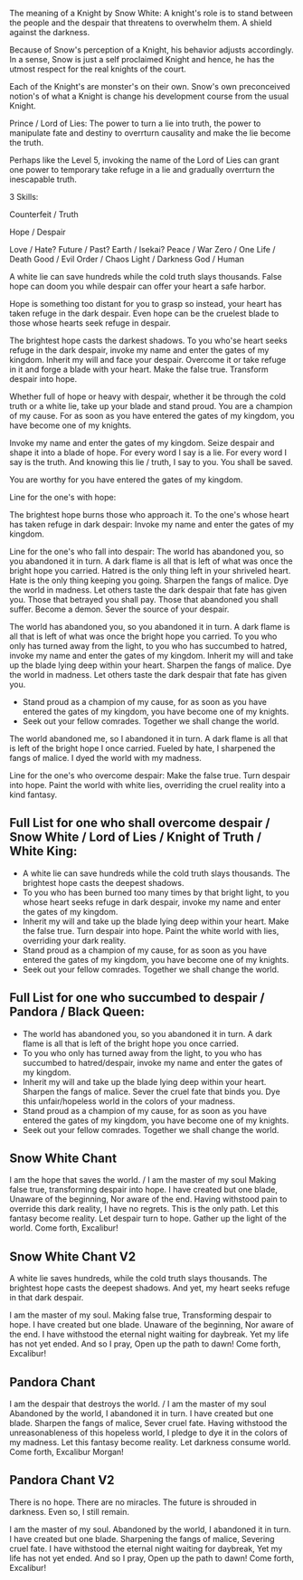 The meaning of a Knight by Snow White:
A knight's role is to stand between the people and the despair that threatens to overwhelm them. A shield against the darkness.

Because of Snow's perception of a Knight, his behavior adjusts accordingly. In a sense, Snow is just a self proclaimed Knight and hence, he has the utmost respect for the real knights of the court.

Each of the Knight's are monster's on their own. Snow's own preconceived notion's of what a Knight is change his development course from the usual Knight.

Prince / Lord of Lies:
The power to turn a lie into truth, the power to manipulate fate and destiny to overrturn causality and make the lie become the truth.

Perhaps like the Level 5, invoking the name of the Lord of Lies can grant one power to temporary take refuge in a lie and gradually overrturn the inescapable truth.


3 Skills:

Counterfeit / Truth

Hope / Despair

Love / Hate?
Future / Past?
Earth / Isekai?
Peace / War
Zero / One
Life / Death
Good / Evil
Order / Chaos
Light / Darkness
God / Human

A white lie can save hundreds while the cold truth slays thousands. False hope can doom you while despair can offer your heart a safe harbor.

Hope is something too distant for you to grasp so instead, your heart has taken refuge in the dark despair.
Even hope can be the cruelest blade to those whose hearts seek refuge in despair.

The brightest hope casts the darkest shadows. To you who'se heart seeks refuge in the dark despair, invoke my name and enter the gates of my kingdom. Inherit my will and face your despair. Overcome it or take refuge in it and forge a blade with your heart. Make the false true. Transform despair into hope.

Whether full of hope or heavy with despair, whether it be through the cold truth or a white lie, take up your blade and stand proud. You are a champion of my cause. For as soon as you have entered the gates of my kingdom, you have become one of my knights.


Invoke my name and enter the gates of my kingdom. Seize despair and shape it into a blade of hope. For every word I say is a lie. For every word I say is the truth. And knowing this lie / truth, I say to you. You shall be saved.

You are worthy for you have entered the gates of my kingdom.

Line for the one's with hope:

The brightest hope burns those who approach it. To the one's whose heart has taken refuge in dark despair: Invoke my name and enter the gates of my kingdom.

Line for the one's who fall into despair:
The world has abandoned you, so you abandoned it in turn. A dark flame is all that is left of what was once the bright hope you carried. Hatred is the only thing left in your shriveled heart. Hate is the only thing keeping you going. Sharpen the fangs of malice. Dye the world in madness. Let others taste the dark despair that fate has given you. Those that betrayed you shall pay. Those that abandoned you shall suffer. Become a demon. Sever the source of your despair.

The world has abandoned you, so you abandoned it in turn. A dark flame is all that is left of what was once the bright hope you carried.
To you who only has turned away from the light, to you who has succumbed to hatred, invoke my name and enter the gates of my kingdom. Inherit my will and take up the blade lying deep within your heart. Sharpen the fangs of malice. Dye the world in madness. Let others taste the dark despair that fate has given you.
- Stand proud as a champion of my cause, for as soon as you have entered the gates of my kingdom, you have become one of my knights.
- Seek out your fellow comrades. Together we shall change the world.


The world abandoned me, so I abandoned it in turn. A dark flame is all that is left of the bright hope I once carried. Fueled by hate, I sharpened the fangs of malice. I dyed the world with my madness.

Line for the one's who overcome despair:
Make the false true. Turn despair into hope. Paint the world with white lies, overriding the cruel reality into a kind fantasy.

## Full List for one who shall overcome despair / Snow White / Lord of Lies / Knight of Truth / White King:
- A white lie can save hundreds while the cold truth slays thousands. The brightest hope casts the deepest shadows.
- To you who has been burned too many times by that bright light, to you whose heart seeks refuge in dark despair, invoke my name and enter the gates of my kingdom.
- Inherit my will and take up the blade lying deep within your heart. Make the false true. Turn despair into hope. Paint the white world with lies, overriding your dark reality.
- Stand proud as a champion of my cause, for as soon as you have entered the gates of my kingdom, you have become one of my knights.
- Seek out your fellow comrades. Together we shall change the world.

## Full List for one who succumbed to despair / Pandora / Black Queen:
- The world has abandoned you, so you abandoned it in turn. A dark flame is all that is left of the bright hope you once carried.
- To you who only has turned away from the light, to you who has succumbed to hatred/despair, invoke my name and enter the gates of my kingdom.
- Inherit my will and take up the blade lying deep within your heart. Sharpen the fangs of malice. Sever the cruel fate that binds you. Dye this unfair/hopeless world in the colors of your madness.
- Stand proud as a champion of my cause, for as soon as you have entered the gates of my kingdom, you have become one of my knights.
- Seek out your fellow comrades. Together we shall change the world.

## Snow White Chant
I am the hope that saves the world. / I am the master of my soul
Making false true, transforming despair into hope.
I have created but one blade,
Unaware of the beginning,
Nor aware of the end.
Having withstood pain to override this dark reality,
I have no regrets. This is the only path.
Let this fantasy become reality. Let despair turn to hope.
Gather up the light of the world.
Come forth, Excalibur!

## Snow White Chant V2
A white lie saves hundreds,
while the cold truth slays thousands.
The brightest hope casts the deepest shadows.
And yet, my heart seeks refuge in that dark despair.

I am the master of my soul.
Making false true, Transforming despair to hope.
I have created but one blade.
Unaware of the beginning,
Nor aware of the end.
I have withstood the eternal night waiting for daybreak.
Yet my life has not yet ended.
And so I pray, Open up the path to dawn!
Come forth, Excalibur!

## Pandora Chant
I am the despair that destroys the world. / I am the master of my soul
Abandoned by the world, I abandoned it in turn.
I have created but one blade.
Sharpen the fangs of malice,
Sever cruel fate.
Having withstood the unreasonableness of this hopeless world,
I pledge to dye it in the colors of my madness.
Let this fantasy become reality. Let darkness consume world.
Come forth, Excalibur Morgan!

## Pandora Chant V2
There is no hope.
There are no miracles.
The future is shrouded in darkness.
Even so, I still remain.

I am the master of my soul.
Abandoned by the world, I abandoned it in turn.
I have created but one blade.
Sharpening the fangs of malice,
Severing cruel fate.
I have withstood the eternal night waiting for daybreak,
Yet my life has not yet ended.
And so I pray, Open up the path to dawn!
Come forth, Excalibur!
